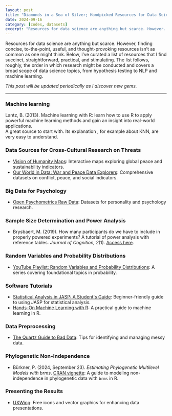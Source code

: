 ```yaml
---
layout: post
title: "Diamonds in a Sea of Silver; Handpicked Resources for Data Science"
date: 2024-09-16
category: [codes, datasets]
excerpt: "Resources for data science are anything but scarce. However..."
---
```

Resources for data science are anything but scarce. However, finding concise, to-the-point, useful, and thought-provoking resources isn’t as common as one might think. Below, I’ve curated a list of resources that I find succinct, straightforward, practical, and stimulating. The list follows, roughly, the order in which research might be conducted and covers a broad scope of data science topics, from hypothesis testing to NLP and machine learning.

_This post will be updated periodically as I discover new gems._

---
### Machine learning 
Lantz, B. (2013). Machine learning with R: learn how to use R to apply powerful machine learning methods and gain an insight into real-world applications.  
A great source to start with. Its explanation , for example about KNN, are very easy to understand. 

### Data Sources for Cross-Cultural Research on Threats
- [Vision of Humanity Maps](https://www.visionofhumanity.org/maps/#/): Interactive maps exploring global peace and sustainability indicators.
- [Our World in Data: War and Peace Data Explorers](https://ourworldindata.org/war-and-peace-data-explorers): Comprehensive datasets on conflict, peace, and social indicators.

### Big Data for Psychology
- [Open Psychometrics Raw Data](https://openpsychometrics.org/_rawdata/): Datasets for personality and psychology research.

### Sample Size Determination and Power Analysis
- Brysbaert, M. (2019). How many participants do we have to include in properly powered experiments? A tutorial of power analysis with reference tables. *Journal of Cognition, 2*(1). [Access here](https://doi.org/10.5334/joc.72).

### Random Variables and Probability Distributions
- [YouTube Playlist: Random Variables and Probability Distributions](https://www.youtube.com/playlist?list=PLSQl0a2vh4HCLjAoORNwUJLWi5ovMjbax): A series covering foundational topics in probability.

### Software Tutorials
- [Statistical Analysis in JASP: A Student's Guide](https://jasp-stats.org/wp-content/uploads/2022/04/Statistical-Analysis-in-JASP-A-Students-Guide-v16.pdf): Beginner-friendly guide to using JASP for statistical analysis.
- [Hands-On Machine Learning with R](https://bradleyboehmke.github.io/HOML): A practical guide to machine learning in R.

### Data Preprocessing
- [The Quartz Guide to Bad Data](https://github.com/Quartz/bad-data-guide): Tips for identifying and managing messy data.

### Phylogenetic Non-Independence
- Bürkner, P. (2024, September 23). *Estimating Phylogenetic Multilevel Models with brms*. [CRAN vignette](https://cran.r-project.org/web/packages/brms/vignettes/brms_phylogenetics.html): A guide to modeling non-independence in phylogenetic data with `brms` in R.

### Presenting the Results
- [UXWing](https://uxwing.com/): Free icons and vector graphics for enhancing data presentations.


